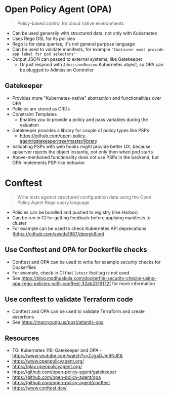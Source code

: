 # Open Policy Agent (OPA)

> Policy-based control for cloud native environments

* Can be used generally with structured data, not only with Kubernetes
* Uses Rego DSL for its policies
* Rego is for data queries, it's not general purpose language
* Can be used to validate manifests, for example `"Container must provide app label for pod selectors"`
* Output JSON can passed to external systems, like Gatekeeper
  * Or just respond with `AdmissionReview` Kubernetes object, so OPA can be plugged to Admission Controller

## Gatekeeper

* Provides more "Kubernetes-native" abstraction and functionalities over OPA
* Policies are stored as CRDs
* Constraint Templates
  * Enables you to provide a policy and pass variables during the valuation
* Gatekeeper provides a library for couple of policy types like PSPs
  * https://github.com/open-policy-agent/gatekeeper/tree/master/library
* Validating PSPs with web hooks might provide better UX, because apiserver rejects the object instantly, not only then when pod starts
* Above-mentioned functionality does not use PSPs in the backend, but OPA implements PSP-like behavior 

# Conftest

> Write tests against structured configuration data using the Open Policy Agent Rego query language

* Policies can be bundled and pushed to registry (like Harbor) 
* Can be run in CI for getting feedback before applying manifests to cluster
* For example can be used to check Kubernetes API deprecations (https://github.com/swade1987/deprek8ion)

## Use Conftest and OPA for Dockerfile checks

* Conftest and OPA can be used to write for example security checks for Dockerfiles
* For example, check in CI that `latest` that tag is not used
* See https://blog.madhuakula.com/dockerfile-security-checks-using-opa-rego-policies-with-conftest-32ab2316172f for more information

## Use conftest to validate Terraform code

* Conftest and OPA can be used to validate Terraform and create assertions
* See https://marcyoung.us/post/atlantis-opa

## Resources
* TGI Kubernetes 119: Gatekeeper and OPA - https://www.youtube.com/watch?v=ZJgaGJm9NJE&
* https://www.openpolicyagent.org/
* https://play.openpolicyagent.org/
* https://github.com/open-policy-agent/gatekeeper
* https://github.com/open-policy-agent/opa
* https://github.com/open-policy-agent/conftest
* https://www.conftest.dev/
